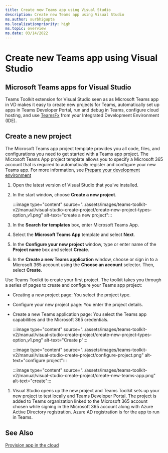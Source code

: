 ```yaml
---
title: Create new Teams app using Visual Studio
description: Create new Teams app using Visual Studio
ms.author: surbhigupta
ms.localizationpriority: high
ms.topic: overview
ms.date: 03/14/2022
---
```


# Create new Teams app using Visual Studio

## Microsoft Teams apps for Visual Studio

Teams Toolkit extension for Visual Studio seen as as Microsoft Teams app in VD makes it easy to create new projects for Teams, automatically set up apps in Teams Developer Portal, run and debug in Teams, configure cloud hosting, and use [TeamsFx](https://github.com/OfficeDev/teamsfx) from your Integrated Development Environment (IDE).

## Create a new project

The Microsoft Teams app project template provides you all code, files, and configurations you need to get started with a Teams app project. The Microsoft Teams App project template allows you to specify a Microsoft 365 account that is required to automatically register and configure your new Teams app. For more information, see [Prepare your development environment](../toolkit/accounts.md)

1. Open the latest version of Visual Studio that you've installed.
1. In the start window, choose **Create a new project**.

   :::image type="content" source="../assets/images/teams-toolkit-v2/manual/visual-studio-create-project/create-new-project-types-option_v1.png" alt-text="create a new project":::

1. In the **Search for templates** box, enter Microsoft Teams App.
1. Select the **Microsoft Teams App** template and select **Next**.
1. In the **Configure your new project** window, type or enter name of the **Project name** box and select **Create**.
1. In the **Create a new Teams application** window, choose or sign in to a Microsoft 365 account using the **Choose an account** selector. Then, select **Create**.

Use Teams Toolkit to create your first project. The toolkit takes you through a series of pages to create and configure your Teams app project:

* Creating a new project page: You select the project type.
* Configure your new project page: You enter the project details.
* Create a new Teams application page: You select the Teams app capabilities and the Microsoft 365 credentials.

    :::image type="content" source="../assets/images/teams-toolkit-v2/manual/visual-studio-create-project/create-new-project-types-option_v1.png" alt-text="Create p":::

    :::image type="content" source="../assets/images/teams-toolkit-v2/manual/visual-studio-create-project/configure-project.png" alt-text="configure project":::

    :::image type="content" source="../assets/images/teams-toolkit-v2/manual/visual-studio-create-project/create-new-teams-app.png" alt-text="create":::

1. Visual Studio opens up the new project and Teams Toolkit sets up your new project to test locally and Teams Developer Portal. The project is added to Teams organization linked to the Microsoft 365 account chosen while signing in the Microsoft 365 account along with Azure Active Directory registration. Azure AD registration is  for the app to run in Teams.

## See Also

[Provision app in the cloud](provision-to-cloud.md)
